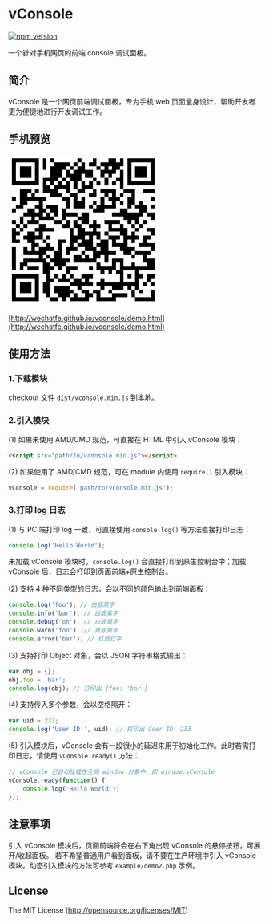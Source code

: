 vConsole
==============================
[![npm version](https://badge.fury.io/js/vconsole.svg)](https://badge.fury.io/js/vconsole) 

一个针对手机网页的前端 console 调试面板。


## 简介

vConsole 是一个网页前端调试面板，专为手机 web 页面量身设计，帮助开发者更为便捷地进行开发调试工作。

## 手机预览

![](./example/demo.png)

[http://wechatfe.github.io/vconsole/demo.html](http://wechatfe.github.io/vconsole/demo.html)

## 使用方法

### 1.下载模块

checkout 文件 `dist/vconsole.min.js` 到本地。

### 2.引入模块

(1) 如果未使用 AMD/CMD 规范，可直接在 HTML 中引入 vConsole 模块：

```html
<script src="path/to/vconsole.min.js"></script>
```

(2) 如果使用了 AMD/CMD 规范，可在 module 内使用 `require()` 引入模块：

```javascript
vConsole = require('path/to/vconsole.min.js');
```

### 3.打印 log 日志

(1) 与 PC 端打印 log 一致，可直接使用 `console.log()` 等方法直接打印日志：

```javascript
console.log('Hello World');
```

未加载 vConsole 模块时，`console.log()` 会直接打印到原生控制台中；加载 vConsole 后，日志会打印到页面前端+原生控制台。

(2) 支持 4 种不同类型的日志，会以不同的颜色输出到前端面板：

```javascript
console.log('foo'); // 白底黑字
console.info('bar'); // 白底紫字
console.debug('oh'); // 白底黄字
console.warn('foo'); // 黄底黄字
console.error('bar'); // 红底红字
```

(3) 支持打印 Object 对象，会以 JSON 字符串格式输出：

```javascript
var obj = {};
obj.foo = 'bar';
console.log(obj); // 打印出 {foo: 'bar'}
```

(4) 支持传入多个参数，会以空格隔开：

```javascript
var uid = 233;
console.log('User ID:', uid); // 打印出 User ID: 233
```

(5) 引入模块后，vConsole 会有一段很小的延迟来用于初始化工作。此时若需打印日志，请使用 `vConsole.ready()` 方法：

```javascript
// vConsole 已自动挂载在全局 window 对象中，即 window.vConsole
vConsole.ready(function() {
	console.log('Hello World');
});
```

## 注意事项

引入 vConsole 模块后，页面前端将会在右下角出现 vConsole 的悬停按钮，可展开/收起面板。
若不希望普通用户看到面板，请不要在生产环境中引入 vConsole 模块。动态引入模块的方法可参考 `example/demo2.php` 示例。


## License

The MIT License (http://opensource.org/licenses/MIT)